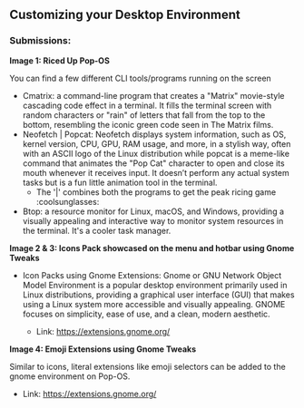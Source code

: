 ## **Customizing your Desktop Environment** 

### **Submissions:** 

**Image 1: Riced Up Pop-OS**

You can find a few different CLI tools/programs running on the screen

- Cmatrix: a command-line program that creates a "Matrix" movie-style cascading code effect in a terminal. It fills the terminal screen with random characters or "rain" of letters that fall from the top to the bottom, resembling the iconic green code seen in The Matrix films.
- Neofetch | Popcat: Neofetch displays system information, such as OS, kernel version, CPU, GPU, RAM usage, and more, in a stylish way, often with an ASCII logo of the Linux distribution while popcat is a meme-like command that animates the "Pop Cat" character to open and close its mouth whenever it receives input. It doesn’t perform any actual system tasks but is a fun little animation tool in the terminal.
  - The '|' combines both the programs to get the peak ricing game :coolsunglasses:
- Btop: a resource monitor for Linux, macOS, and Windows, providing a visually appealing and interactive way to monitor system resources in the terminal. It's a cooler task manager.

**Image 2 & 3: Icons Pack showcased on the menu and hotbar using Gnome Tweaks**

- Icon Packs using Gnome Extensions: Gnome or GNU Network Object Model Environment is a popular desktop environment primarily used in Linux distributions, providing a graphical user interface (GUI) that makes using a Linux system more accessible and visually appealing. GNOME focuses on simplicity, ease of use, and a clean, modern aesthetic.

  - Link: https://extensions.gnome.org/
 
**Image 4: Emoji Extensions using Gnome Tweaks**

Similar to icons, literal extensions like emoji selectors can be added to the gnome environment on Pop-OS.

- Link: https://extensions.gnome.org/

